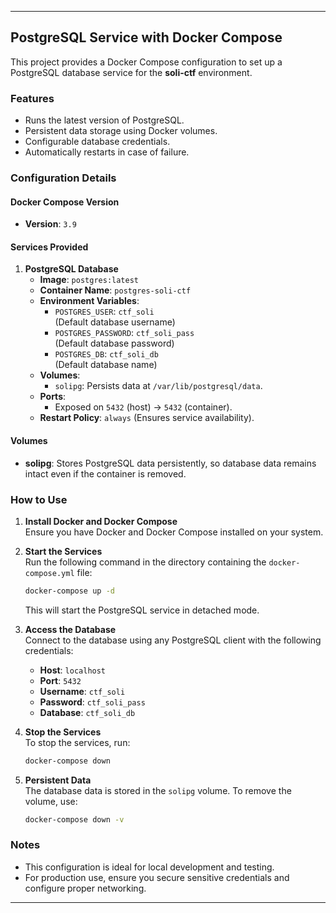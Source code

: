 
---

## PostgreSQL Service with Docker Compose

This project provides a Docker Compose configuration to set up a PostgreSQL database service for the **soli-ctf** environment.

### Features
- Runs the latest version of PostgreSQL.
- Persistent data storage using Docker volumes.
- Configurable database credentials.
- Automatically restarts in case of failure.

### Configuration Details

#### Docker Compose Version
- **Version**: `3.9`

#### Services Provided
1. **PostgreSQL Database**
   - **Image**: `postgres:latest`
   - **Container Name**: `postgres-soli-ctf`
   - **Environment Variables**:
     - `POSTGRES_USER`: `ctf_soli`  
       (Default database username)
     - `POSTGRES_PASSWORD`: `ctf_soli_pass`  
       (Default database password)
     - `POSTGRES_DB`: `ctf_soli_db`  
       (Default database name)
   - **Volumes**:
     - `solipg`: Persists data at `/var/lib/postgresql/data`.
   - **Ports**:
     - Exposed on `5432` (host) → `5432` (container).
   - **Restart Policy**: `always` (Ensures service availability).

#### Volumes
- **solipg**: Stores PostgreSQL data persistently, so database data remains intact even if the container is removed.

### How to Use

1. **Install Docker and Docker Compose**  
   Ensure you have Docker and Docker Compose installed on your system.

2. **Start the Services**  
   Run the following command in the directory containing the `docker-compose.yml` file:
   ```bash
   docker-compose up -d
   ```
   This will start the PostgreSQL service in detached mode.

3. **Access the Database**  
   Connect to the database using any PostgreSQL client with the following credentials:
   - **Host**: `localhost`
   - **Port**: `5432`
   - **Username**: `ctf_soli`
   - **Password**: `ctf_soli_pass`
   - **Database**: `ctf_soli_db`

4. **Stop the Services**  
   To stop the services, run:
   ```bash
   docker-compose down
   ```

5. **Persistent Data**  
   The database data is stored in the `solipg` volume. To remove the volume, use:
   ```bash
   docker-compose down -v
   ```

### Notes
- This configuration is ideal for local development and testing.
- For production use, ensure you secure sensitive credentials and configure proper networking.

--- 

